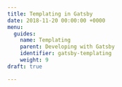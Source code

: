 ```yaml
---
title: Templating in Gatsby
date: 2018-11-20 00:00:00 +0000
menu:
  guides:
    name: Templating
    parent: Developing with Gatsby
    identifier: gatsby-templating
    weight: 9
draft: true

---
```

